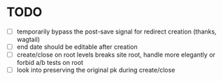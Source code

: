 # TODO

* [ ] temporarily bypass the post-save signal for redirect creation (thanks, wagtail)
* [ ] end date should be editable after creation
* [ ] create/close on root levels breaks site root, handle more elegantly or forbid a/b tests on root
* [ ] look into preserving the original pk during create/close
